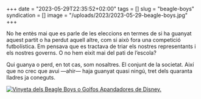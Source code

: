 +++
date = "2023-05-29T22:35:52+02:00"
tags = []
slug = "beagle-boys"
syndication = []
image = "/uploads/2023/2023-05-29-beagle-boys.jpg"
+++

No he entès mai que es parle de les eleccions en termes de si ha guanyat aquest partit o ha perdut aquell altre, com si això fora una competició futbolística. Em pensava que es tractava de triar els nostres representants i els nostres governs. O no hem eixit mai del pati de l’escola?

Qui guanya o perd, en tot cas, som nosaltres. El conjunt de la societat. Així que no crec que avui —ahir— haja guanyat quasi ningú, tret dels quaranta lladres ja coneguts.

<a href="https://en.wikipedia.org/wiki/Beagle_Boys"><img src="/uploads/2023/2023-05-29-beagle-boys.jpg" alt="Vinyeta dels Beagle Boys o Golfos Apandadores de Disney."></a>